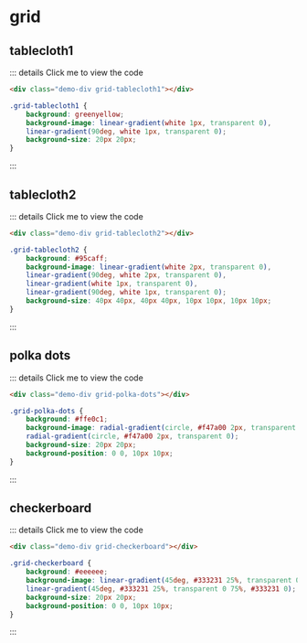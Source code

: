 # grid

## tablecloth1

<div class="demo-div grid-tablecloth1"></div>

::: details Click me to view the code
```html
<div class="demo-div grid-tablecloth1"></div>
```

```css
.grid-tablecloth1 {
    background: greenyellow;
    background-image: linear-gradient(white 1px, transparent 0),
    linear-gradient(90deg, white 1px, transparent 0);
    background-size: 20px 20px;
}
```
:::

## tablecloth2

<div class="demo-div grid-tablecloth2"></div>

::: details Click me to view the code
```html
<div class="demo-div grid-tablecloth2"></div>
```

```css
.grid-tablecloth2 {
    background: #95caff;
    background-image: linear-gradient(white 2px, transparent 0),
    linear-gradient(90deg, white 2px, transparent 0),
    linear-gradient(white 1px, transparent 0),
    linear-gradient(90deg, white 1px, transparent 0);
    background-size: 40px 40px, 40px 40px, 10px 10px, 10px 10px;
}
```
:::

## polka dots

<div class="demo-div grid-polka-dots"></div>

::: details Click me to view the code
```html
<div class="demo-div grid-polka-dots"></div>
```

```css
.grid-polka-dots {
    background: #ffe0c1;
    background-image: radial-gradient(circle, #f47a00 2px, transparent 0),
    radial-gradient(circle, #f47a00 2px, transparent 0);
    background-size: 20px 20px;
    background-position: 0 0, 10px 10px;
}
```
:::

## checkerboard

<div class="demo-div grid-checkerboard"></div>

::: details Click me to view the code
```html
<div class="demo-div grid-checkerboard"></div>
```

```css
.grid-checkerboard {
    background: #eeeeee;
    background-image: linear-gradient(45deg, #333231 25%, transparent 0 75%, #333231 0),
    linear-gradient(45deg, #333231 25%, transparent 0 75%, #333231 0);
    background-size: 20px 20px;
    background-position: 0 0, 10px 10px;
}
```
:::
 